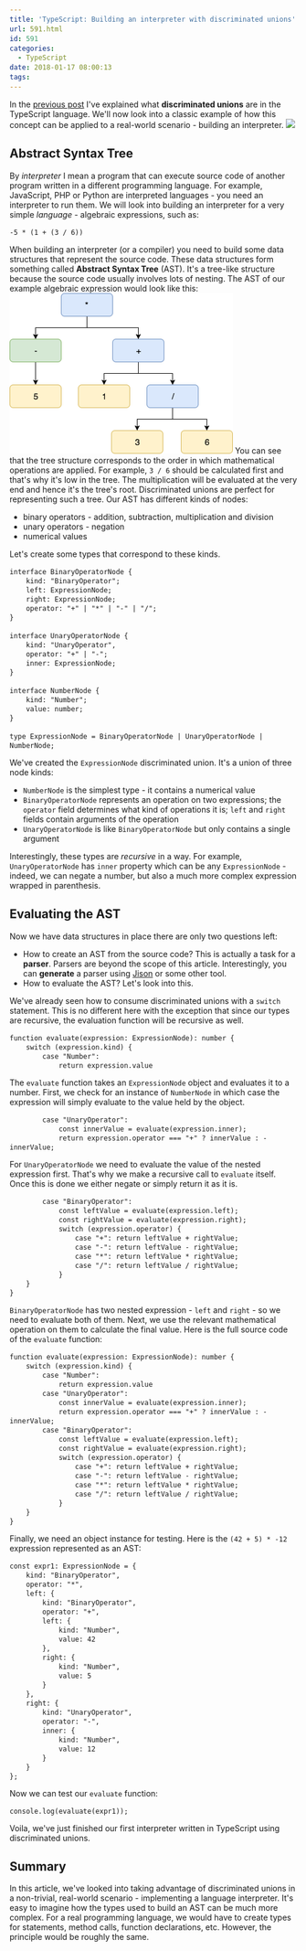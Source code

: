 ```yaml
---
title: 'TypeScript: Building an interpreter with discriminated unions'
url: 591.html
id: 591
categories:
  - TypeScript
date: 2018-01-17 08:00:13
tags:
---
```


In the [previous post](https://codewithstyle.info/typescript-discriminated-union-types) I've explained what **discriminated unions** are in the TypeScript language. We'll now look into a classic example of how this concept can be applied to a real-world scenario - building an interpreter. ![](/images/2018/01/Precise-domain-modelling-with-discriminated-unions-—-kopia.png)

Abstract Syntax Tree
--------------------

By _interpreter_ I mean a program that can execute source code of another program written in a different programming language. For example, JavaScript, PHP or Python are interpreted languages - you need an interpreter to run them. We will look into building an interpreter for a very simple _language_ \- algebraic expressions, such as:

    -5 * (1 + (3 / 6))
    

When building an interpreter (or a compiler) you need to build some data structures that represent the source code. These data structures form something called **Abstract Syntax Tree** (AST). It's a tree-like structure because the source code usually involves lots of nesting. The AST of our example algebraic expression would look like this: ![](/images/2018/01/AST.png) You can see that the tree structure corresponds to the order in which mathematical operations are applied. For example, `3 / 6` should be calculated first and that's why it's low in the tree. The multiplication will be evaluated at the very end and hence it's the tree's root. Discriminated unions are perfect for representing such a tree. Our AST has different kinds of nodes:

*   binary operators - addition, subtraction, multiplication and division
*   unary operators - negation
*   numerical values

Let's create some types that correspond to these kinds.

    interface BinaryOperatorNode {
        kind: "BinaryOperator";
        left: ExpressionNode;
        right: ExpressionNode;
        operator: "+" | "*" | "-" | "/";
    }
    
    interface UnaryOperatorNode {
        kind: "UnaryOperator",
        operator: "+" | "-";
        inner: ExpressionNode;
    }
    
    interface NumberNode {
        kind: "Number";
        value: number;
    }
    
    type ExpressionNode = BinaryOperatorNode | UnaryOperatorNode | NumberNode;
    

We've created the `ExpressionNode` discriminated union. It's a union of three node kinds:

*   `NumberNode` is the simplest type - it contains a numerical value
*   `BinaryOperatorNode` represents an operation on two expressions; the `operator` field determines what kind of operations it is; `left` and `right` fields contain arguments of the operation
*   `UnaryOperatorNode` is like `BinaryOperatorNode` but only contains a single argument

Interestingly, these types are _recursive_ in a way. For example, `UnaryOperatorNode` has `inner` property which can be any `ExpressionNode` \- indeed, we can negate a number, but also a much more complex expression wrapped in parenthesis.

Evaluating the AST
------------------

Now we have data structures in place there are only two questions left:

*   How to create an AST from the source code? This is actually a task for a **parser**. Parsers are beyond the scope of this article. Interestingly, you can **generate** a parser using [Jison](https://github.com/zaach/jison) or some other tool.
*   How to evaluate the AST? Let's look into this.

We've already seen how to consume discriminated unions with a `switch` statement. This is no different here with the exception that since our types are recursive, the evaluation function will be recursive as well.

    function evaluate(expression: ExpressionNode): number {
        switch (expression.kind) {
            case "Number": 
                return expression.value
    

The `evaluate` function takes an `ExpressionNode` object and evaluates it to a number. First, we check for an instance of `NumberNode` in which case the expression will simply evaluate to the value held by the object.

            case "UnaryOperator":
                const innerValue = evaluate(expression.inner);
                return expression.operator === "+" ? innerValue : -innerValue;
    

For `UnaryOperatorNode` we need to evaluate the value of the nested expression first. That's why we make a recursive call to `evaluate` itself. Once this is done we either negate or simply return it as it is.

            case "BinaryOperator":
                const leftValue = evaluate(expression.left);
                const rightValue = evaluate(expression.right);
                switch (expression.operator) {
                    case "+": return leftValue + rightValue;
                    case "-": return leftValue - rightValue;
                    case "*": return leftValue * rightValue;
                    case "/": return leftValue / rightValue;
                }
        }
    }
    

`BinaryOperatorNode` has two nested expression - `left` and `right` \- so we need to evaluate both of them. Next, we use the relevant mathematical operation on them to calculate the final value. Here is the full source code of the `evaluate` function:

    function evaluate(expression: ExpressionNode): number {
        switch (expression.kind) {
            case "Number": 
                return expression.value
            case "UnaryOperator":
                const innerValue = evaluate(expression.inner);
                return expression.operator === "+" ? innerValue : -innerValue;
            case "BinaryOperator":
                const leftValue = evaluate(expression.left);
                const rightValue = evaluate(expression.right);
                switch (expression.operator) {
                    case "+": return leftValue + rightValue;
                    case "-": return leftValue - rightValue;
                    case "*": return leftValue * rightValue;
                    case "/": return leftValue / rightValue;
                }
        }
    }
    

Finally, we need an object instance for testing. Here is the `(42 + 5) * -12` expression represented as an AST:

    const expr1: ExpressionNode = {
        kind: "BinaryOperator",
        operator: "*",
        left: {
            kind: "BinaryOperator",
            operator: "+",
            left: {
                kind: "Number",
                value: 42
            },
            right: {
                kind: "Number",
                value: 5
            }
        },
        right: {
            kind: "UnaryOperator",
            operator: "-",
            inner: {
                kind: "Number",
                value: 12
            }
        }
    };
    

Now we can test our `evaluate` function:

    console.log(evaluate(expr1));
    

Voila, we've just finished our first interpreter written in TypeScript using discriminated unions.

Summary
-------

In this article, we've looked into taking advantage of discriminated unions in a non-trivial, real-world scenario - implementing a language interpreter. It's easy to imagine how the types used to build an AST can be much more complex. For a real programming language, we would have to create types for statements, method calls, function declarations, etc. However, the principle would be roughly the same.